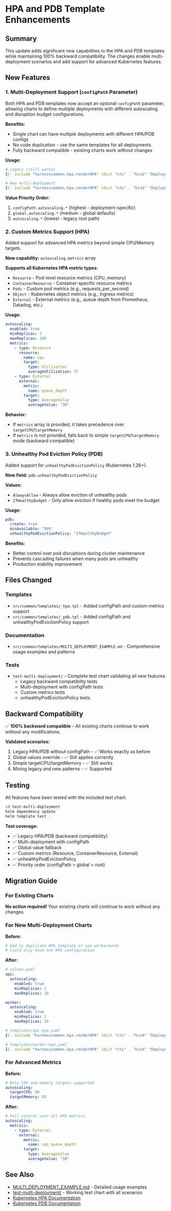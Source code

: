 # HPA and PDB Template Enhancements

## Summary

This update adds significant new capabilities to the HPA and PDB templates while maintaining 100% backward compatibility. The changes enable multi-deployment scenarios and add support for advanced Kubernetes features.

## New Features

### 1. Multi-Deployment Support (`configPath` Parameter)

Both HPA and PDB templates now accept an optional `configPath` parameter, allowing charts to define multiple deployments with different autoscaling and disruption budget configurations.

**Benefits:**
- Single chart can have multiple deployments with different HPA/PDB configs
- No code duplication - use the same templates for all deployments
- Fully backward compatible - existing charts work without changes

**Usage:**
```yaml
# Legacy (still works)
{{- include "harnesscommon.hpa.renderHPA" (dict "ctx" . "kind" "Deployment") }}

# New multi-deployment
{{- include "harnesscommon.hpa.renderHPA" (dict "ctx" . "kind" "Deployment" "configPath" .Values.worker) }}
```

**Value Priority Order:**
1. `configPath.autoscaling.*` (highest - deployment-specific)
2. `global.autoscaling.*` (medium - global defaults)
3. `autoscaling.*` (lowest - legacy root path)

### 2. Custom Metrics Support (HPA)

Added support for advanced HPA metrics beyond simple CPU/Memory targets.

**New capability:** `autoscaling.metrics` array

**Supports all Kubernetes HPA metric types:**
- `Resource` - Pod-level resource metrics (CPU, memory)
- `ContainerResource` - Container-specific resource metrics
- `Pods` - Custom pod metrics (e.g., requests_per_second)
- `Object` - Kubernetes object metrics (e.g., Ingress metrics)
- `External` - External metrics (e.g., queue depth from Prometheus, Datadog, etc.)

**Usage:**
```yaml
autoscaling:
  enabled: true
  minReplicas: 3
  maxReplicas: 100
  metrics:
    - type: Resource
      resource:
        name: cpu
        target:
          type: Utilization
          averageUtilization: 75
    - type: External
      external:
        metric:
          name: queue_depth
        target:
          type: AverageValue
          averageValue: "30"
```

**Behavior:**
- If `metrics` array is provided, it takes precedence over `targetCPU`/`targetMemory`
- If `metrics` is not provided, falls back to simple `targetCPU`/`targetMemory` mode (backward compatible)

### 3. Unhealthy Pod Eviction Policy (PDB)

Added support for `unhealthyPodEvictionPolicy` (Kubernetes 1.26+).

**New field:** `pdb.unhealthyPodEvictionPolicy`

**Values:**
- `AlwaysAllow` - Always allow eviction of unhealthy pods
- `IfHealthyBudget` - Only allow eviction if healthy pods meet the budget

**Usage:**
```yaml
pdb:
  create: true
  minAvailable: "50%"
  unhealthyPodEvictionPolicy: "IfHealthyBudget"
```

**Benefits:**
- Better control over pod disruptions during cluster maintenance
- Prevents cascading failures when many pods are unhealthy
- Production stability improvement

## Files Changed

### Templates
- `src/common/templates/_hpa.tpl` - Added configPath and custom metrics support
- `src/common/templates/_pdb.tpl` - Added configPath and unhealthyPodEvictionPolicy support

### Documentation
- `src/common/templates/MULTI_DEPLOYMENT_EXAMPLE.md` - Comprehensive usage examples and patterns

### Tests
- `test-multi-deployment/` - Complete test chart validating all new features
  - Legacy backward compatibility tests
  - Multi-deployment with configPath tests
  - Custom metrics tests
  - unhealthyPodEvictionPolicy tests

## Backward Compatibility

✅ **100% backward compatible** - All existing charts continue to work without any modifications.

**Validated scenarios:**
1. Legacy HPA/PDB without configPath - ✅ Works exactly as before
2. Global values override - ✅ Still applies correctly
3. Simple targetCPU/targetMemory - ✅ Still works
4. Mixing legacy and new patterns - ✅ Supported

## Testing

All features have been tested with the included test chart:

```bash
cd test-multi-deployment
helm dependency update
helm template test .
```

**Test coverage:**
- ✅ Legacy HPA/PDB (backward compatibility)
- ✅ Multi-deployment with configPath
- ✅ Global value fallback
- ✅ Custom metrics (Resource, ContainerResource, External)
- ✅ unhealthyPodEvictionPolicy
- ✅ Priority order (configPath > global > root)

## Migration Guide

### For Existing Charts
**No action required!** Your existing charts will continue to work without any changes.

### For New Multi-Deployment Charts

**Before:**
```yaml
# Had to duplicate HPA template or use workarounds
# Could only have one HPA configuration
```

**After:**
```yaml
# values.yaml
api:
  autoscaling:
    enabled: true
    minReplicas: 2
    maxReplicas: 10

worker:
  autoscaling:
    enabled: true
    minReplicas: 1
    maxReplicas: 50

# templates/api-hpa.yaml
{{- include "harnesscommon.hpa.renderHPA" (dict "ctx" . "kind" "Deployment" "configPath" .Values.api) }}

# templates/worker-hpa.yaml
{{- include "harnesscommon.hpa.renderHPA" (dict "ctx" . "kind" "Deployment" "configPath" .Values.worker) }}
```

### For Advanced Metrics

**Before:**
```yaml
# Only CPU and memory targets supported
autoscaling:
  targetCPU: 80
  targetMemory: 85
```

**After:**
```yaml
# Full control over all HPA metrics
autoscaling:
  metrics:
    - type: External
      external:
        metric:
          name: sqs_queue_depth
        target:
          type: AverageValue
          averageValue: "30"
```

## See Also

- [MULTI_DEPLOYMENT_EXAMPLE.md](src/common/templates/MULTI_DEPLOYMENT_EXAMPLE.md) - Detailed usage examples
- [test-multi-deployment/](test-multi-deployment/) - Working test chart with all scenarios
- [Kubernetes HPA Documentation](https://kubernetes.io/docs/tasks/run-application/horizontal-pod-autoscale/)
- [Kubernetes PDB Documentation](https://kubernetes.io/docs/tasks/run-application/configure-pdb/)
